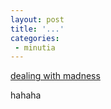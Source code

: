 ```yaml
---
layout: post
title: '...'
categories:
 - minutia
---
```


<a href="http://worldchristian.cmdb.com/cgi-local/plexdescription.cgi?reviewID=1570">dealing with madness</a>

hahaha

